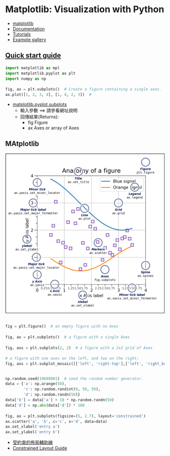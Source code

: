 # Matplotlib: Visualization with Python
- [matplotlib](https://matplotlib.org/)
- [Documentation](https://matplotlib.org/stable/index.html)
- [Tutorials]()
- [Example gallery](https://matplotlib.org/stable/gallery/index.html)

## [Quick start guide](https://matplotlib.org/stable/tutorials/introductory/quick_start.html)
```python
import matplotlib as mpl
import matplotlib.pyplot as plt
import numpy as np

fig, ax = plt.subplots()  # Create a figure containing a single axes.
ax.plot([1, 2, 3, 4], [1, 4, 2, 3])  #
```

- [matplotlib.pyplot.subplots](https://matplotlib.org/stable/api/_as_gen/matplotlib.pyplot.subplots.html)
  - 輸入參數 ==> 請參看網址說明
  - 回傳結果(Returns): 
    - fig Figure
    - ax Axes or array of Axes

## MAtplotlib
![matplotlib.png](./matplotlib.png)

## 
```python
fig = plt.figure()  # an empty figure with no Axes

fig, ax = plt.subplots()  # a figure with a single Axes

fig, axs = plt.subplots(2, 2)  # a figure with a 2x2 grid of Axes

# a figure with one axes on the left, and two on the right:
fig, axs = plt.subplot_mosaic([['left', 'right-top'],['left', 'right_bottom']])
```


##
```python
np.random.seed(19680801)  # seed the random number generator.
data = {'a': np.arange(50),
        'c': np.random.randint(0, 50, 50),
        'd': np.random.randn(50)}
data['b'] = data['a'] + 10 * np.random.randn(50)
data['d'] = np.abs(data['d']) * 100

fig, ax = plt.subplots(figsize=(5, 2.7), layout='constrained')
ax.scatter('a', 'b', c='c', s='d', data=data)
ax.set_xlabel('entry a')
ax.set_ylabel('entry b')
```
- [受約束的佈局輔助線](https://www.osgeo.cn/matplotlib/tutorials/intermediate/constrainedlayout_guide.html)
- [Constrained Layout Guide](https://matplotlib.org/stable/tutorials/intermediate/constrainedlayout_guide.html)


##
```python


```


##
```python


```


##
```python


```


##
```python


```


##
```python


```


##
```python


```
